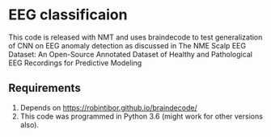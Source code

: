 # EEG classificaion
This code is released with NMT and uses braindecode to test generalization of CNN on EEG anomaly detection as discussed in 
The NME Scalp EEG Dataset: An Open-Source Annotated Dataset of Healthy and Pathological EEG Recordings for Predictive Modeling
## Requirements
1. Depends on https://robintibor.github.io/braindecode/ 
2. This code was programmed in Python 3.6 (might work for other versions also).
